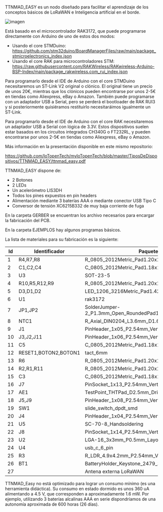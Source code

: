 TTNMAD_EASY es un nodo diseñado para facilitar el aprendizaje de los conceptos básicos de LoRaWAN e Inteligencia artificial en el borde.

![imagen](https://github.com/IoTopenTech/myIoTopenTech/assets/52624907/bcb1443b-9dc0-4018-ab18-bec7b6d9d070)

Está basado en el microcontrolador RAK3172, que puede programarse directamente con Arduino de uno de estos dos modos:

* Usando el core STMDuino: https://github.com/stm32duino/BoardManagerFiles/raw/main/package_stmicroelectronics_index.json
* Usando el core RAK para microcontroladores STM: https://raw.githubusercontent.com/RAKWireless/RAKwireless-Arduino-BSP-Index/main/package_rakwireless.com_rui_index.json

Para programarlo desde el IDE de Arduino con el core STMDuino necesitaremos un ST-Link V2 original o clónico. El original tiene un precio de unos 20€, mientras que los clónicos pueden encontrarse por unos 2-5€ en tiendas como Aliexpress, eBay o Amazon. También puede programarse con un adaptador USB a Serial, pero se perderá el bootloader de RAK RUI3 y si posteriormente quisiéramos restituirlo necesitaráimos igualmente un ST-Link.


Para programarlo desde el IDE de Arduino con el core RAK necesitaremos un adaptador USB a Serial con lógica de 3.3V. Estos dispositivos suelen estar basados en los circuitos integrados CH340G o FT232RL, y pueden encontrarse por unos 2-5€ en tiendas como Aliexpress, eBay o Amazon.

Más información en la presentación disponible en este mismo repositorio:

https://github.com/IoTopenTech/myIoTopenTech/blob/master/TiposDeDispositivos/TTNMAD_EASY/ttnmad_easy.pdf

TTNMAD_EASY dispone de:

* 2 Botones
* 2 LEDs
* Un acelerómetro LIS3DH
* Todos los pines expuestos en pin headers
* Alimentación mediante 3 baterías AAA o mediante conector USB Tipo C
* Conversor de tensión XC6215B332 de muy baja corriente de fuga

En la carpeta GERBER se encuentran los archivo necesarios para encargar la fabricación del PCB.

En la carpeta EJEMPLOS hay algunos programas básicos.

La lista de materiales para su fabricación es la siguiente:

| Id | Identificador | Paquete | Cantidad | Identificación | 
|----|---------------|---------|----------|----------------|
| 1 | R4,R7,R8 | R_0805_2012Metric_Pad1.20x1.40mm_HandSolder | 3 | 4.7k | 
| 2 | C1,C2,C4 | C_0805_2012Metric_Pad1.18x1.45mm_HandSolder | 3 | 100n | 
| 3 | U3 | SOT-23-5 | 1 | XC6215B332MR | 
| 4 | R10,R5,R12,R9 | R_0805_2012Metric_Pad1.20x1.40mm_HandSolder | 4 | 10k | 
| 5 | D3,D1,D2 | LED_1206_3216Metric_Pad1.42x1.75mm_HandSolder | 3 | LED | 
| 6 | U1 | rak3172 | 1 | rak3172 | 
| 7 | JP1,JP2 | SolderJumper-2_P1.3mm_Open_RoundedPad1.0x1.5mm | 2 | SolderJumper_2_Open | 
| 8 | NTC1 | R_Axial_DIN0204_L3.6mm_D1.6mm_P2.54mm_Vertical | 1 | Thermistor_NTC | 
| 9 | J1 | PinHeader_1x05_P2.54mm_Vertical | 1 | Conn_01x05 | 
| 10 | J3,J2,J11 | PinHeader_1x06_P2.54mm_Vertical | 3 | Conn_01x06 | 
| 11 | C5 | C_0805_2012Metric_Pad1.18x1.45mm_HandSolder | 1 | 10u | 
| 12 | RESET1,BOTON2,BOTON1 | tact_6mm | 3 | SW_SPST | 
| 13 | R6 | R_0805_2012Metric_Pad1.20x1.40mm_HandSolder | 1 | 8.2k | 
| 14 | R2,R1,R11 | R_0805_2012Metric_Pad1.20x1.40mm_HandSolder | 3 | 100ohm | 
| 15 | C3 | C_0805_2012Metric_Pad1.18x1.45mm_HandSolder | 1 | 1u | 
| 16 | J7 | PinSocket_1x13_P2.54mm_Vertical_SMD_Pin1Left | 1 | Conn_01x13 | 
| 17 | AE1 | TestPoint_THTPad_D2.5mm_Drill1.2mm | 1 | Antenna | 
| 18 | J5,J9 | PinHeader_1x08_P2.54mm_Vertical | 2 | Conn_01x06 | 
| 19 | SW1 | slide_switch_dpdt_smd | 1 | SW_Push_DPDT | 
| 20 | J4 | PinHeader_1x04_P2.54mm_Vertical | 1 | HTU21D | 
| 21 | U5 | SC-70-8_Handsoldering | 1 | tps2116 | 
| 22 | J8 | PinSocket_1x14_P2.54mm_Vertical_SMD_Pin1Left | 1 | Conn_01x14 | 
| 23 | U2 | LGA-16_3x3mm_P0.5mm_LayoutBorder3x5y | 1 | LIS3DH | 
| 24 | U4 | usb_c_6_pin | 1 | usb_c_6_pin_jfmateos | 
| 25 | R3 | R_LDR_4.9x4.2mm_P2.54mm_Vertical | 1 | R_Photo | 
| 26 | BT1 | BatteryHolder_Keystone_2479_3xAAA | 1 | Battery | 
| 27 |  | Antena externa LoRaWAN | 1 |  | 

TTNMAD_Easy no está optimizado para lograr un consumo mínimo (es una herramienta didáctica). Su consumo en estado dormido es unos 360 uA alimentando a 4.5 V, que corresponden a aproximadamente 1.6 mW. Por ejemplo, utilizando 3 baterías alcalinas AAA en serie dispondríamos de una autonomía aproximada de 600 horas (26 días).

